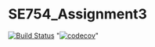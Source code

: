 # SE754_Assignment3

[![Build Status](https://travis-ci.com/victoriaskeggs/SE754-Assignment-3.svg?token=eWsTnkpYbqs1XmDyNxn4&branch=master)](https://travis-ci.com/victoriaskeggs/SE754-Assignment-3)
"[![codecov](https://codecov.io/gh/victoriaskeggs/SE754-Assignment-3/branch/master/graph/badge.svg)](https://codecov.io/gh/victoriaskeggs/SE754-Assignment-3)"
